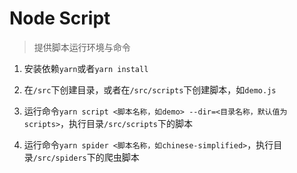 # Node Script

> 提供脚本运行环境与命令

1. 安装依赖`yarn`或者`yarn install`

2. 在`/src`下创建目录，或者在`/src/scripts`下创建脚本，如`demo.js`

3. 运行命令`yarn script <脚本名称，如demo> --dir=<目录名称，默认值为scripts>`，执行目录`/src/scripts`下的脚本

4. 运行命令`yarn spider <脚本名称，如chinese-simplified>`，执行目录`/src/spiders`下的爬虫脚本